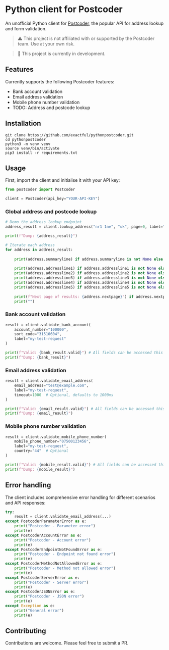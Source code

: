 # Python client for Postcoder

An unofficial Python client for [Postcoder](https://postcoder.com), the popular API for address lookup and form validation.

> ⚠️ This project is not affiliated with or supported by the Postcoder team. Use at your own risk.

> 🚧 This project is currently in development.

## Features

Currently supports the following Postcoder features:

- Bank account validation
- Email address validation
- Mobile phone number validation
- TODO: Address and postcode lookup

## Installation

```
git clone https://github.com/exactful/pythonpostcoder.git
cd pythonpostcoder
python3 -m venv venv
source venv/bin/activate
pip3 install -r requirements.txt
```

## Usage

First, import the client and initialise it with your API key:

```python
from postcoder import Postcoder

client = Postcoder(api_key="YOUR-API-KEY")
```

### Global address and postcode lookup

```python
# Demo the address lookup endpoint
address_result = client.lookup_address("nr1 1ne", "uk", page=0, label="my-test-request")

print(f"Dump: {address_result}")

# Iterate each address
for address in address_result:
    
    print(address.summaryline) if address.summaryline is not None else None # For use in a drop-down list, for example
    
    print(address.addressline1) if address.addressline1 is not None else None
    print(address.addressline2) if address.addressline2 is not None else None
    print(address.addressline3) if address.addressline3 is not None else None
    print(address.addressline4) if address.addressline4 is not None else None
    print(address.addressline5) if address.addressline5 is not None else None
    
    print(f"Next page of results: {address.nextpage}") if address.nextpage is not None else None
    print("")
```

### Bank account validation

```python
result = client.validate_bank_account(
    account_number="100000",
    sort_code="31510604",
    label="my-test-request"
)

print(f"Valid: {bank_result.valid}") # All fields can be accessed this way
print(f"Dump: {bank_result}")
```

### Email address validation

```python
result = client.validate_email_address(
    email_address="test@example.com",
    label="my-test-request",
    timeout=1000  # Optional, defaults to 1000ms
)

print(f"Valid: {email_result.valid}") # All fields can be accessed this way
print(f"Dump: {email_result}")
```

### Mobile phone number validation

```python
result = client.validate_mobile_phone_number(
    mobile_phone_number="07500123456",
    label="my-test-request",
    country="44"  # Optional
)

print(f"Valid: {mobile_result.valid}") # All fields can be accessed this way
print(f"Dump: {mobile_result}")
```

## Error handling

The client includes comprehensive error handling for different scenarios and API responses:

```python
try:
    result = client.validate_email_address(...)
except PostcoderParameterError as e:
    print("Postcoder - Parameter error")
    print(e)
except PostcoderAccountError as e:
    print("Postcoder - Account error")
    print(e)
except PostcoderEndpointNotFoundError as e:
    print("Postcoder - Endpoint not found error")
    print(e)
except PostcoderMethodNotAllowedError as e:
    print("Postcoder - Method not allowed error")
    print(e)
except PostcoderServerError as e:
    print("Postcoder - Server error")
    print(e)
except PostcoderJSONError as e:
    print("Postcoder - JSON error")
    print(e)
except Exception as e:
    print("General error")
    print(e)
```

## Contributing

Contributions are welcome. Please feel free to submit a PR.
